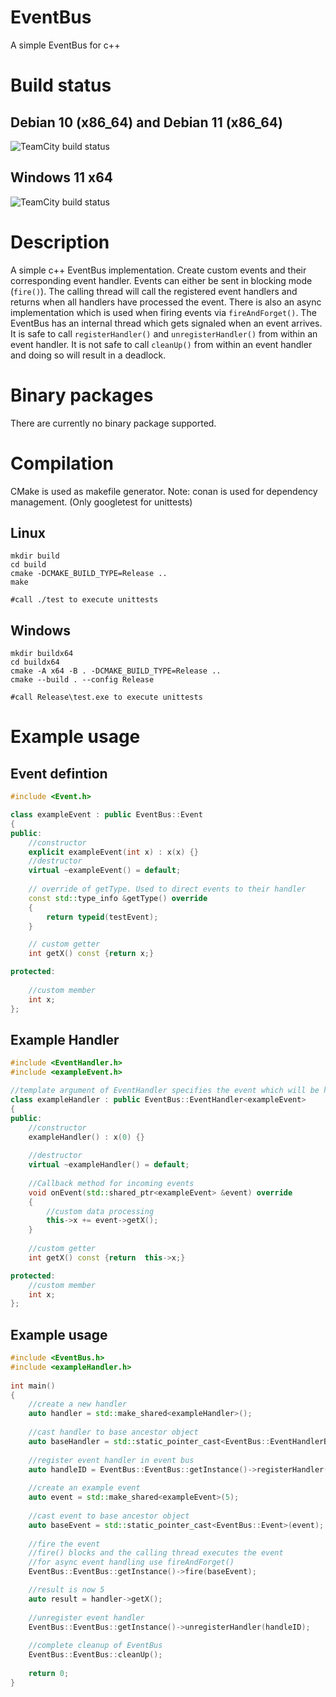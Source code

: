 # EventBus
A simple EventBus for c++

# Build status
## Debian 10 (x86_64) and Debian 11 (x86_64)
![TeamCity build status](https://teamcity.s4.matzzze.de/app/rest/builds/buildType:id:GitHubProjects_EventBus_LinuxBuild/statusIcon.svg)

## Windows 11 x64
![TeamCity build status](https://teamcity.s4.matzzze.de/app/rest/builds/buildType:id:GitHubProjects_EventBus_WindowsBuild/statusIcon.svg)

# Description
A simple c++ EventBus implementation.
Create custom events and their corresponding event handler. Events can either be sent in blocking mode (```fire()```).
The calling thread will call the registered event handlers and returns when all handlers have processed the event.
There is also an async implementation which is used when firing events via ```fireAndForget()```. The EventBus has an internal thread which gets signaled when an event arrives.
It is safe to call ```registerHandler()``` and ```unregisterHandler()``` from within an event handler.
It is not safe to call ```cleanUp()``` from within an event handler and doing so will result in a deadlock.

# Binary packages
There are currently no binary package supported.

# Compilation
CMake is used as makefile generator.
Note: conan is used for dependency management. (Only googletest for unittests)
## Linux
```shell
mkdir build
cd build
cmake -DCMAKE_BUILD_TYPE=Release ..
make

#call ./test to execute unittests
```
## Windows
```shell
mkdir buildx64
cd buildx64
cmake -A x64 -B . -DCMAKE_BUILD_TYPE=Release ..
cmake --build . --config Release

#call Release\test.exe to execute unittests
```

# Example usage
## Event defintion
```c++
#include <Event.h>

class exampleEvent : public EventBus::Event
{
public:
    //constructor
    explicit exampleEvent(int x) : x(x) {}
    //destructor
    virtual ~exampleEvent() = default;
    
    // override of getType. Used to direct events to their handler
    const std::type_info &getType() override
    {
        return typeid(testEvent);
    }

    // custom getter
    int getX() const {return x;}

protected:
    
    //custom member
    int x;
};
```

## Example Handler
```c++
#include <EventHandler.h>
#include <exampleEvent.h>

//template argument of EventHandler specifies the event which will be handled
class exampleHandler : public EventBus::EventHandler<exampleEvent>
{
public:
    //constructor
    exampleHandler() : x(0) {}
    
    //destructor
    virtual ~exampleHandler() = default;
    
    //Callback method for incoming events
    void onEvent(std::shared_ptr<exampleEvent> &event) override
    {        
        //custom data processing
        this->x += event->getX();
    }
    
    //custom getter
    int getX() const {return  this->x;}

protected:
    //custom member
    int x;
};
```

## Example usage
```c++
#include <EventBus.h>
#include <exampleHandler.h>
    
int main()
{
    //create a new handler
    auto handler = std::make_shared<exampleHandler>();
    
    //cast handler to base ancestor object
    auto baseHandler = std::static_pointer_cast<EventBus::EventHandlerBase>(handler);
    
    //register event handler in event bus
    auto handleID = EventBus::EventBus::getInstance()->registerHandler(baseHandler);
    
    //create an example event
    auto event = std::make_shared<exampleEvent>(5);
    
    //cast event to base ancestor object
    auto baseEvent = std::static_pointer_cast<EventBus::Event>(event);
    
    //fire the event
    //fire() blocks and the calling thread executes the event
    //for async event handling use fireAndForget()
    EventBus::EventBus::getInstance()->fire(baseEvent);

    //result is now 5
    auto result = handler->getX();
    
    //unregister event handler
    EventBus::EventBus::getInstance()->unregisterHandler(handleID);
    
    //complete cleanup of EventBus
    EventBus::EventBus::cleanUp();
    
    return 0;
}
```